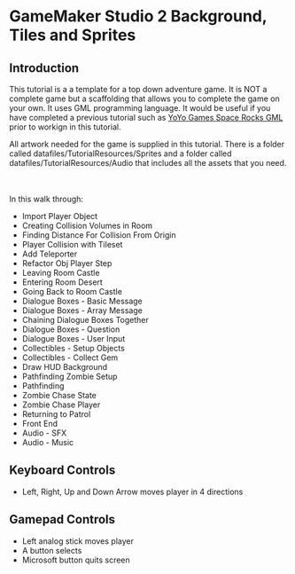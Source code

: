 # GameMaker Studio 2 Background, Tiles and Sprites

## Introduction
This tutorial is a a template for a top down adventure game.  It is NOT a complete game but a scaffolding that allows you to complete the game on your own.  It uses GML programming language.  It would be useful if you have completed a previous tutorial such as [YoYo Games Space Rocks GML](https://marketplace.yoyogames.com/assets/7423/space-rocks-gml) prior to workign in this tutorial.

All artwork needed for the game is supplied in this tutorial.  There is a folder called datafiles/TutorialResources/Sprites and a folder called datafiles/TutorialResources/Audio that includes all the assets that you need.


<br><br>
In this walk through:

* Import Player Object
* Creating Collision Volumes in Room
* Finding Distance For Collision From Origin
* Player Collision with Tileset
* Add Teleporter
* Refactor Obj Player Step
* Leaving Room Castle
* Entering Room Desert
* Going Back to Room Castle
* Dialogue Boxes - Basic Message
* Dialogue Boxes - Array Message
* Chaining Dialogue Boxes Together
* Dialogue Boxes - Question
* Dialogue Boxes - User Input
* Collectibles - Setup Objects
* Collectibles - Collect Gem
* Draw HUD Background
* Pathfinding Zombie Setup
* Pathfinding
* Zombie Chase State
* Zombie Chase Player
* Returning to Patrol
* Front End
* Audio - SFX
* Audio - Music

## Keyboard Controls
* Left, Right, Up and Down Arrow moves player in 4 directions

## Gamepad Controls
* Left analog stick moves player
* A button selects 
* Microsoft button quits screen

